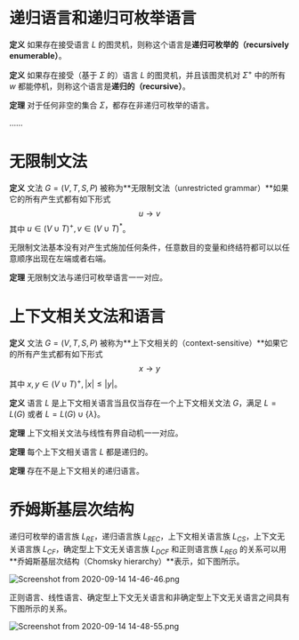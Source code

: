 # 递归语言和递归可枚举语言

**定义** 如果存在接受语言 $L$ 的图灵机，则称这个语言是**递归可枚举的（recursively enumerable）**。



**定义** 如果存在接受（基于 $\Sigma$ 的）语言 $L$ 的图灵机，并且该图灵机对 $\Sigma^+$ 中的所有 $w$ 都能停机，则称这个语言是**递归的（recursive）**。



**定理** 对于任何非空的集合 $\Sigma$，都存在非递归可枚举的语言。



……





# 无限制文法

**定义** 文法 $G=(V,T,S,P)$ 被称为**无限制文法（unrestricted grammar）**如果它的所有产生式都有如下形式
$$
u\to v
$$
其中 $u\in (V\cup T)^+,v\in (V\cup T)^*$。

无限制文法基本没有对产生式施加任何条件，任意数目的变量和终结符都可以以任意顺序出现在左端或者右端。



**定理** 无限制文法与递归可枚举语言一一对应。





# 上下文相关文法和语言

**定义** 文法 $G=(V,T,S,P)$ 被称为**上下文相关的（context-sensitive）**如果它的所有产生式都有如下形式
$$
x\to y
$$
其中 $x,y\in (V\cup T)^+,|x|\le |y|$。



**定义** 语言 $L$ 是上下文相关语言当且仅当存在一个上下文相关文法 $G$，满足 $L=L(G)$ 或者 $L=L(G)\cup \{\lambda\}$。



**定理** 上下文相关文法与线性有界自动机一一对应。



**定理** 每个上下文相关语言 $L$ 都是递归的。

**定理** 存在不是上下文相关的递归语言。





# 乔姆斯基层次结构

递归可枚举的语言族 $L_{RE}$，递归语言族 $L_{REC}$，上下文相关语言族 $L_{CS}$，上下文无关语言族 $L_{CF}$，确定型上下文无关语言族 $L_{DCF}$ 和正则语言族 $L_{REG}$ 的关系可以用**乔姆斯基层次结构（Chomsky hierarchy）**表示，如下图所示。

![Screenshot from 2020-09-14 14-46-46.png](https://i.loli.net/2020/09/14/Kd5nJli27hRPEQr.png)

正则语言、线性语言、确定型上下文无关语言和非确定型上下文无关语言之间具有下图所示的关系。

![Screenshot from 2020-09-14 14-48-55.png](https://i.loli.net/2020/09/14/27zNRmZTVbkSYpr.png)